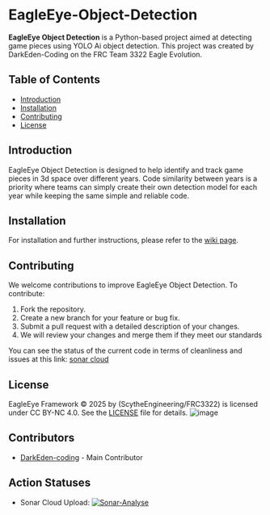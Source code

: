 # EagleEye-Object-Detection 

**EagleEye Object Detection** is a Python-based project aimed at detecting game pieces using YOLO Ai object detection. This project was created by DarkEden-Coding on the FRC Team 3322 Eagle Evolution.

## Table of Contents
- [Introduction](#introduction)
- [Installation](#installation)
- [Contributing](#contributing)
- [License](#license)

## Introduction
EagleEye Object Detection is designed to help identify and track game pieces in 3d space over different years. Code similarity between years is a priority where teams can simply create their own detection model for each year while keeping the same simple and reliable code.

## Installation
For installation and further instructions, please refer to the [wiki page](https://github.com/frc3322/EagleEye-Object-Detection/wiki).

## Contributing
We welcome contributions to improve EagleEye Object Detection. To contribute:

1. Fork the repository.
2. Create a new branch for your feature or bug fix.
3. Submit a pull request with a detailed description of your changes.
4. We will review your changes and merge them if they meet our standards

You can see the status of the current code in terms of cleanliness and issues at this link: [sonar cloud](https://sonarcloud.io/project/overview?id=Scythe-Engineering_EagleEye-Object-Detection)

## License
EagleEye Framework © 2025 by (ScytheEngineering/FRC3322) is licensed under CC BY-NC 4.0. See the [LICENSE](LICENSE) file for details.
![image](https://github.com/user-attachments/assets/e16050ce-11b1-4567-98d5-f94c44065c28)


## Contributors
- [DarkEden-coding](https://github.com/DarkEden-coding) - Main Contributor

## Action Statuses 
- Sonar Cloud Upload: [![Sonar-Analyse](https://github.com/frc3322/EagleEye-Object-Detection/actions/workflows/sonar-cube.yaml/badge.svg)](https://github.com/frc3322/EagleEye-Object-Detection/actions/workflows/sonar-cube.yaml)
